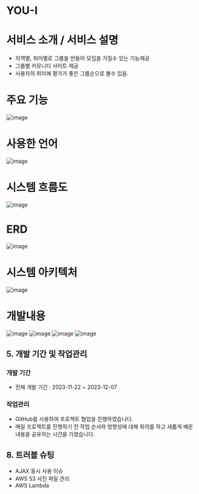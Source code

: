 
# YOU-I
# 서비스 소개 / 서비스 설명
- 지역별, 취미별로 그룹을 만들어 모임을 가질수 있는 기능제공
- 그룹별 커뮤니티 사이트 제공
- 사용자의 취미에 평가가 좋은 그룹순으로 볼수 있음.
# 주요 기능
  ![image](https://github.com/2023-SMHRD-IS-CLOUD-1/YOU-I/assets/149571615/bc62a124-074d-4877-b691-e2ab9704eef2)
# 사용한 언어
  ![image](https://github.com/2023-SMHRD-IS-CLOUD-1/YOU-I/assets/149571615/581a4aff-5a5f-43a4-adbe-7f46ac4cc31c)
# 시스템 흐름도
  ![image](https://github.com/2023-SMHRD-IS-CLOUD-1/YOU-I/assets/149571615/c0297841-f337-4cb1-808a-81ed4ff36788)
# ERD
  ![image](https://github.com/2023-SMHRD-IS-CLOUD-1/YOU-I/assets/149571615/67627a8b-1866-401c-856b-8e1dc11a57a4)
# 시스템 아키텍처
  ![image](https://github.com/2023-SMHRD-IS-CLOUD-1/YOU-I/assets/149571615/e05baff8-0474-4fdc-a38a-d33f3ce7d68f)
# 개발내용
  ![image](https://github.com/2023-SMHRD-IS-CLOUD-1/YOU-I/assets/149571615/6e222d5c-5261-4cc0-bcf5-3997772384d0)
  ![image](https://github.com/2023-SMHRD-IS-CLOUD-1/YOU-I/assets/149571615/b6e9c9d6-62e3-4e96-a6ee-326aaa836115)
  ![image](https://github.com/2023-SMHRD-IS-CLOUD-1/YOU-I/assets/149571615/26bee9cb-63a0-44a0-9317-2f54dc3fa69b)
  ![image](https://github.com/2023-SMHRD-IS-CLOUD-1/YOU-I/assets/149571615/8823f880-4396-44f2-808b-291a32592498)


## 5. 개발 기간 및 작업관리

### 개발 기간
* 전체 개발 기간 : 2023-11-22 ~ 2023-12-07

### 작업관리
* GitHub를 사용하여 프로젝트 협업을 진행하였습니다.
* 매일 프로젝트를 진행하기 전 작업 순서와 방향성에 대해 회의를 하고 새롭게 배운 내용을 공유하는 시간을 가졌습니다.







## 8. 트러블 슈팅
* AJAX 동시 사용 이슈
* AWS S3 사진 파일 관리
* AWS Lambda



